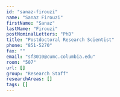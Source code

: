 ```yaml
---
id: "sanaz-firouzi"
name: "Sanaz Firouzi"
firstName: "Sanaz"
lastName: "Firouzi"
postNominalLetters: "PhD"
title: "Postdoctoral Research Scientist"
phone: "851-5270"
fax: ""
email: "sf3010@cumc.columbia.edu"
room: "507"
url: []
group: "Research Staff"
researchAreas: []
tags: []
---
```


